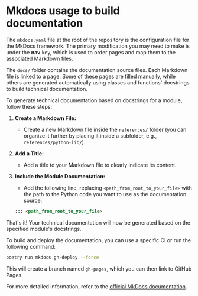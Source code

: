 # Mkdocs usage to build documentation

The `mkdocs.yaml` file at the root of the repository is the configuration file for the MkDocs framework. The primary modification you may need to make is under the **nav** key, which is used to order pages and map them to the associated Markdown files.

The `docs/` folder contains the documentation source files. Each Markdown file is linked to a page. Some of these pages are filled manually, while others are generated automatically using classes and functions' docstrings to build technical documentation.

To generate technical documentation based on docstrings for a module, follow these steps:

1. **Create a Markdown File:**
   - Create a new Markdown file inside the `references/` folder (you can organize it further by placing it inside a subfolder, e.g., `references/python-lib/`).

2. **Add a Title:**
   - Add a title to your Markdown file to clearly indicate its content.

3. **Include the Module Documentation:**
   - Add the following line, replacing `<path_from_root_to_your_file>` with the path to the Python code you want to use as the documentation source:
   ```markdown
   ::: <path_from_root_to_your_file>
   ```

That's it! Your technical documentation will now be generated based on the specified module's docstrings.

To build and deploy the documentation, you can use a specific CI or run the following command:

```sh
poetry run mkdocs gh-deploy --force
```

This will create a branch named `gh-pages`, which you can then link to GitHub Pages.

For more detailed information, refer to the [official MkDocs documentation](https://www.mkdocs.org/).

